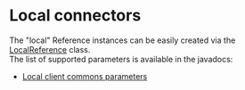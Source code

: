Local connectors
================

The "local" Reference instances can be easily created via the
[LocalReference](http://web.archive.org/web/20090408073852/http://www.restlet.org/documentation/1.1/api/org/restlet/data/LocalReference.html)
class. \
 The list of supported parameters is available in the javadocs:

-   [Local client commons
    parameters](http://web.archive.org/web/20090408073852/http://www.restlet.org/documentation/1.1/nre/com/noelios/restlet/local/LocalClientHelper.html)

